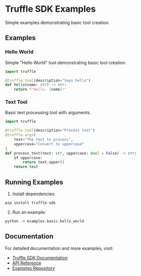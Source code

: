 # Truffle SDK Examples

Simple examples demonstrating basic tool creation.

## Examples

### Hello World
Simple "Hello World" tool demonstrating basic tool creation.
```python
import truffle

@truffle.tool(description="Says hello")
def hello(name: str) -> str:
    return f"Hello, {name}!"
```

### Text Tool
Basic text processing tool with arguments.
```python
import truffle

@truffle.tool(description="Process text")
@truffle.args(
    text="The text to process",
    uppercase="Convert to uppercase"
)
def process_text(text: str, uppercase: bool = False) -> str:
    if uppercase:
        return text.upper()
    return text
```

## Running Examples

1. Install dependencies:
```bash
pip install truffle-sdk
```

2. Run an example:
```bash
python -m examples.basic.hello_world
```

## Documentation

For detailed documentation and more examples, visit:
- [Truffle SDK Documentation](https://docs.truffle.ai)
- [API Reference](https://docs.truffle.ai/reference)
- [Examples Repository](https://github.com/truffle-ai/truffle-sdk/examples) 